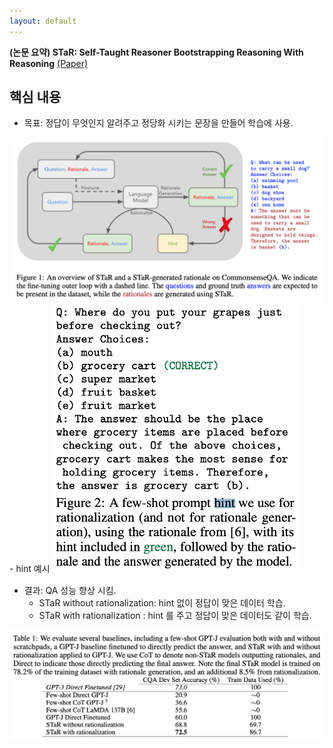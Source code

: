```yaml
---
layout: default
---
```


**(논문 요약) STaR: Self-Taught Reasoner Bootstrapping Reasoning With Reasoning** [(Paper)](https://arxiv.org/pdf/2203.14465.pdf)

## 핵심 내용
- 목표: 정답이 무엇인지 알려주고 정당화 시키는 문장을 만들어 학습에 사용. 
<img src="./data/papers/star-self-taught/overview.png" width="800" />
  - hint 예시  
<img src="./data/papers/star-self-taught/hint.png" width="400" />
  
- 결과: QA 성능 향상 시킴.
  - STaR without rationalization: hint 없이 정답이 맞은 데이터 학습.
  - STaR with rationalization : hint 를 주고 정답이 맞은 데이터도 같이 학습. 
<img src="./data/papers/star-self-taught/main_result.png" width="800" />
